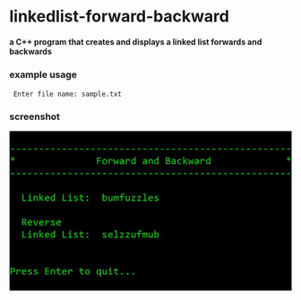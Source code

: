 # linkedlist-forward-backward
#### a C++ program that creates and displays a linked list forwards and backwards

### example usage
```
 Enter file name: sample.txt
```
### screenshot
![screenshot](screen.JPG)